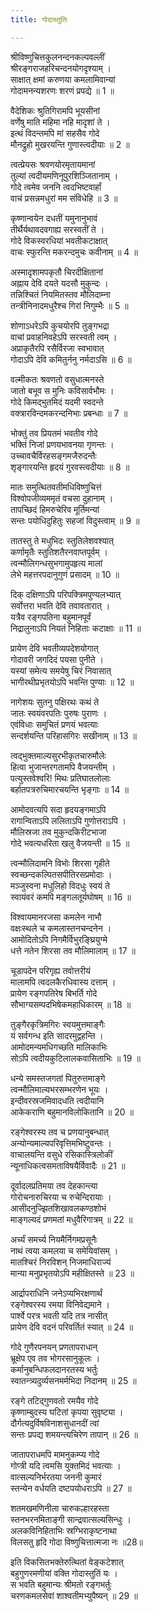```yaml
---
title: गोदास्तुतिः

---
```

श्रीविष्णुचित्तकुलनन्दनकल्पवल्लीं  
श्रीरङ्गराजहरिचन्दनयोगदृश्याम् ।  
साक्षात् क्षमां करुणया कमलामिवान्यां  
गोदामनन्यशरणः शरणं प्रपद्ये ॥ 1 ॥

वैदेशिकः श्रुतिगिरामपि भूयसीनां   
वर्णेषु माति महिमा नहि मादृशां ते ।   
इत्थं विदन्तमपि मां सहसैव गोदे   
मौनद्रुहो मुखरयन्ति गुणास्त्वदीयाः ॥ 2 ॥

त्वत्प्रेयसः श्रवणयोरमृतायमानां  
तुल्यां त्वदीयमणिनूपुरशिञ्जितानाम् ।  
गोदे त्वमेव जननि त्वदभिष्टवार्हां  
वाचं प्रसन्नमधुरां मम संविधेहि ॥ 3 ॥

कृष्णान्वयेन दधतीं यमुनानुभावं  
तीर्थैर्यथावदवगाह्य सरस्वतीं ते ।  
गोदे विकस्वरधियां भवतीकटाक्षात्  
वाचः स्फुरन्ति मकरन्दमुचः कवीनाम् ॥ 4 ॥

अस्मादृशामपकृतौ चिरदीक्षितानां  
अह्नाय देवि दयते यदसौ मुकुन्दः ।  
तन्निश्चितं नियमितस्तव मौलिदाम्ना  
तन्त्रीनिनादमधुरैश्च गिरां निगुम्भैः ॥ 5 ॥

शोणाऽधरेऽपि कुचयोरपि तुङ्गभद्रा  
वाचां प्रवाहनिवहेऽपि सरस्वती त्वम् ।  
अप्राकृतैरपि रसैर्विरजा स्वभावात्  
गोदाऽपि देवि कमितुर्ननु नर्मदाऽसि ॥ 6 ॥

वल्मीकतः श्रवणतो वसुधात्मनस्ते  
जातो बभूव स मुनिः कविसार्वभौमः ।  
गोदे किमद्भुतमिदं यदमी स्वदन्ते  
वक्त्रारविन्दमकरन्दनिभाः प्रबन्धाः ॥ 7 ॥

भोक्तुं तव प्रियतमं भवतीव गोदे  
भक्तिं निजां प्रणयभावनया गृणन्तः ।  
उच्चावचैर्विरहसङ्गमजैरुदन्तैः  
शृङ्गारयन्ति हृदयं गुरवस्त्वदीयाः ॥ 8 ॥

मातः समुत्थितवतीमधिविष्णुचित्तं  
विश्वोपजीव्यममृतं वचसा दुहानाम् ।  
तापच्छिदं हिमरुचेरिव मूर्तिमन्यां  
सन्तः पयोधिदुहितुः सहजां विदुस्त्वाम् ॥ 9 ॥

तातस्तु ते मधुभिदः स्तुतिलेशवश्यात्  
कर्णामृतैः स्तुतिशतैरनवाप्तपूर्वम् ।  
त्वन्मौलिगन्धसुभगामुपहृत्य मालां  
लेभे महत्तरपदानुगुणं प्रसादम् ॥ 10 ॥

दिक् दक्षिणाऽपि परिपक्त्रिमपुण्यलभ्यात्  
सर्वोत्तरा भवति देवि तवावतारात् ।  
यत्रैव रङ्गपतिना बहुमानपूर्वं  
निद्रालुनाऽपि नियतं निहिताः कटाक्षाः ॥ 11 ॥

प्रायेण देवि भवतीव्यपदेशयोगात्  
गोदावरी जगदिदं पयसा पुनीते ।  
यस्यां समेत्य समयेषु चिरं निवासात्  
भागीरथीप्रभृतयोऽपि भवन्ति पुण्याः ॥ 12 ॥

नागेशयः सुतनु पक्षिरथः कथं ते  
जातः स्वयंवरपतिः पुरुषः पुराणः ।  
एवंविधाः समुचितं प्रणयं भवत्याः  
सन्दर्शयन्ति परिहासगिरः सखीनाम् ॥ 13 ॥

त्वद्भुक्तमाल्यसुरभीकृतचारुमौलेः  
हित्वा भुजान्तरगतामपि वैजयन्तीम् ।  
पत्युस्तवेश्वरि! मिथः प्रतिघातलोलाः  
बर्हातपत्ररुचिमारचयन्ति भृङ्गाः ॥ 14 ॥

आमोदवत्यपि सदा हृदयङ्गमाऽपि  
रागान्विताऽपि ललिताऽपि गुणोत्तराऽपि ।  
मौलिस्रजा तव मुकुन्दकिरीटभाजा  
गोदे भवत्यधरिता खलु वैजयन्ती ॥ 15 ॥

त्वन्मौलिदामनि विभोः शिरसा गृहीते  
स्वच्छन्दकल्पितसपीतिरसप्रमोदाः ।  
मञ्जुस्वना मधुलिहो विदधुः स्वयं ते  
स्वायंवरं कमपि मङ्गलतूर्यघोषम् ॥ 16 ॥

विश्वायमानरजसा कमलेन नाभौ  
वक्षःस्थले च कमलास्तनचन्दनेन ।  
आमोदितोऽपि निगमैर्विभुरङ्घ्रियुग्मे  
धत्ते नतेन शिरसा तव मौलिमालाम् ॥ 17 ॥

चूडापदेन परिगृह्य तवोत्तरीयं  
मालामपि त्वदलकैरधिवास्य दत्ताम् ।  
प्रायेण रङ्गपतिरेष बिभर्ति गोदे  
सौभाग्यसम्पदभिषेकमहाधिकारम् ॥ 18 ॥

तुङ्गैरकृत्रिमगिरः स्वयमुत्तमाङ्गैः  
यं सर्वगन्ध इति सादरमुद्वहन्ति ।  
आमोदमन्यमधिगच्छति मालिकाभिः  
सोऽपि त्वदीयकुटिलालकवासिताभिः ॥ 19 ॥

धन्ये समस्तजगतां पितुरुत्तमाङ्गे  
त्वन्मौलिमाल्यभरसम्भरणेन भूयः ।  
इन्दीवरस्रजमिवादधति त्वदीयानि  
आकेकराणि बहुमानविलोकितानि ॥ 20 ॥

रङ्गेश्वरस्य तव च प्रणयानुबन्धात्  
अन्योन्यमाल्यपरिवृत्तिमभिष्टुवन्तः ।  
वाचालयन्ति वसुधे रसिकास्त्रिलोकीं  
न्यूनाधिकत्वसमताविषयैर्विवादैः ॥ 21 ॥

दूर्वादलप्रतिमया तव देहकान्त्या  
गोरोचनारुचिरया च रुचेन्दिरायाः ।  
आसीदनुज्झितशिखावलकण्ठशोभं  
माङ्गल्यदं प्रणमतां मधुवैरिगात्रम् ॥ 22 ॥

अर्च्यं समर्च्य नियमैर्निगमप्रसूनैः  
नाथं त्वया कमलया च समेयिवांसम् ।  
मातश्चिरं निरविशन् निजमाधिराज्यं  
मान्या मनुप्रभृतयोऽपि महीक्षितस्ते ॥ 23 ॥

आर्द्रापराधिनि जनेऽप्यभिरक्षणार्थं  
रङ्गेश्वरस्य रमया विनिवेद्यमाने ।  
पार्श्वे परत्र भवती यदि तत्र नासीत्  
प्रायेण देवि वदनं परिवर्तितं स्यात् ॥ 24 ॥

गोदे गुणैरपनयन् प्रणतापराधान्  
भ्रूक्षेप एव तव भोगरसानुकूलः ।  
कर्मानुबन्धिफलदानरतस्य भर्तुः  
स्वातन्त्र्यदुर्व्यसनमर्मभिदा निदानम् ॥ 25 ॥

रङ्गे तटिद्गुणवतो रमयैव गोदे  
कृष्णाम्बुदस्य घटितां कृपया सुवृष्ट्या ।  
दौर्गत्यदुर्विषविनाशसुधानदीं त्वां  
सन्तः प्रपद्य शमयन्त्यचिरेण तापान् ॥ 26 ॥

जातापराधमपि मामनुकम्प्य गोदे  
गोप्त्री यदि त्वमसि युक्तमिदं भवत्याः ।  
वात्सल्यनिर्भरतया जननी कुमारं  
स्तन्येन वर्धयति दष्टपयोधराऽपि ॥ 27 ॥

शतमखमणिनीला चारुकल्हारहस्ता  
स्तनभरनमिताङ्गी सान्द्रवात्सल्यसिन्धुः ।  
अलकविनिहिताभिः स्रग्भिराकृष्टनाथा  
विलसतु हृदि गोदा विष्णुचित्तात्मजा नः ॥28॥

इति विकसितभक्तेरुत्थितां वेङ्कटेशात्  
बहुगुणरमणीयां वक्ति गोदास्तुतिं यः ।  
स भवति बहुमान्यः श्रीमतो रङ्गभर्तुः  
चरणकमलसेवां शाश्वतीमभ्युपैष्यन् ॥ 29 ॥